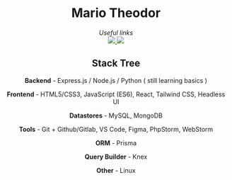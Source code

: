 <h1 align="center">Mario Theodor </h1>
<div align="center">

<i>Useful links</i><br>
<a href="https://www.instagram.com/mariodrg39/" ><img src="https://img.shields.io/badge/Instagram-E4405F?style=for-the-badge&logo=instagram&logoColor=white" /> </a>
<a href="https://www.linkedin.com/in/mario-theodor-498624231/" ><img src="https://img.shields.io/badge/LinkedIn-0077B5?style=for-the-badge&logo=linkedin&logoColor=white" /> </a>
<br>
</bold>
<h2>Stack Tree</h2>
<p><b>Backend</b> - Express.js / Node.js / Python ( still learning basics )</p>
<p><b>Frontend</b> - HTML5/CSS3, JavaScript (ES6), React, Tailwind CSS, Headless UI</p> 
<p><b>Datastores</b> - MySQL, MongoDB</p>
<p><b>Tools</b> - Git + Github/Gitlab, VS Code, Figma, PhpStorm, WebStorm</p>
<p><b>ORM</b> - Prisma</p>
<p><b>Query Builder</b> - Knex</p>
<p><b>Other</b> - Linux</p>
</div>


